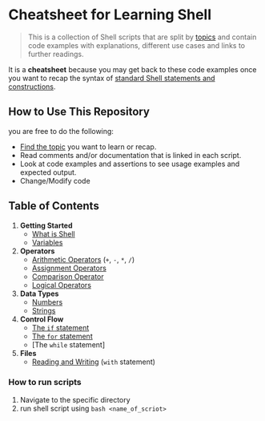 # Cheatsheet for Learning Shell

> This is a collection of Shell scripts that are split by [topics](#table-of-contents) and contain 
code examples with explanations, different use cases and links to further readings.

It is a **cheatsheet** because you may get back to these code examples once you want to recap the 
syntax of [standard Shell statements and constructions](#table-of-contents).

## How to Use This Repository

you are free to do the following:

- [Find the topic](#table-of-contents) you want to learn or recap.
- Read comments and/or documentation that is linked in each script. 
- Look at code examples and assertions to see usage examples and expected output.
- Change/Modify code


## Table of Contents

1. **Getting Started**
    - [What is Shell](src/getting_started/what_is_shell.md)
    - [Variables](src/getting_started/test_variables.sh)
2. **Operators**
    - [Arithmetic Operators]() (`+`, `-`, `*`, `/`)
    - [Assignment Operators]()
    - [Comparison Operator]() 
    - [Logical Operators]()
3. **Data Types**
    - [Numbers]()
    - [Strings]()
4. **Control Flow**
    - [The `if` statement]()
    - [The `for` statement]() 
    - [The `while` statement]
5. **Files**
    - [Reading and Writing]() (`with` statement)

### How to run scripts
1) Navigate to the specific directory
2) run shell script using ```bash <name_of_scriot>```